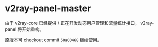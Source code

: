 # v2ray-panel-master

由于 v2ray-core 已经提供 / 正在开发动态用户管理和流量统计接口， v2ray-panel 将开始重构。

原版本可 checkout commit `50a00468` 继续使用。
